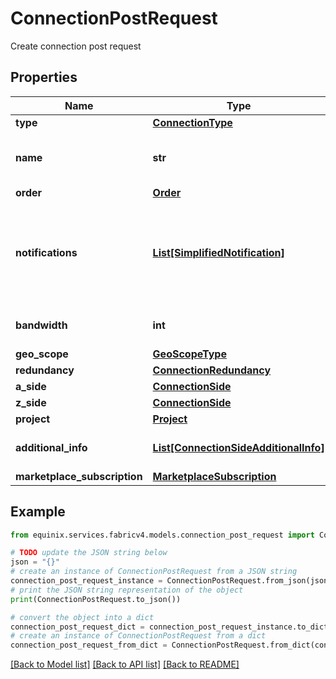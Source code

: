 # ConnectionPostRequest

Create connection post request

## Properties

Name | Type | Description | Notes
------------ | ------------- | ------------- | -------------
**type** | [**ConnectionType**](ConnectionType.md) |  | 
**name** | **str** | Customer-provided connection name | 
**order** | [**Order**](Order.md) |  | [optional] 
**notifications** | [**List[SimplifiedNotification]**](SimplifiedNotification.md) | Preferences for notifications on connection configuration or status changes | 
**bandwidth** | **int** | Connection bandwidth in Mbps | 
**geo_scope** | [**GeoScopeType**](GeoScopeType.md) |  | [optional] 
**redundancy** | [**ConnectionRedundancy**](ConnectionRedundancy.md) |  | [optional] 
**a_side** | [**ConnectionSide**](ConnectionSide.md) |  | 
**z_side** | [**ConnectionSide**](ConnectionSide.md) |  | 
**project** | [**Project**](Project.md) |  | [optional] 
**additional_info** | [**List[ConnectionSideAdditionalInfo]**](ConnectionSideAdditionalInfo.md) | Connection additional information | [optional] 
**marketplace_subscription** | [**MarketplaceSubscription**](MarketplaceSubscription.md) |  | [optional] 

## Example

```python
from equinix.services.fabricv4.models.connection_post_request import ConnectionPostRequest

# TODO update the JSON string below
json = "{}"
# create an instance of ConnectionPostRequest from a JSON string
connection_post_request_instance = ConnectionPostRequest.from_json(json)
# print the JSON string representation of the object
print(ConnectionPostRequest.to_json())

# convert the object into a dict
connection_post_request_dict = connection_post_request_instance.to_dict()
# create an instance of ConnectionPostRequest from a dict
connection_post_request_from_dict = ConnectionPostRequest.from_dict(connection_post_request_dict)
```
[[Back to Model list]](../README.md#documentation-for-models) [[Back to API list]](../README.md#documentation-for-api-endpoints) [[Back to README]](../README.md)



